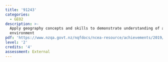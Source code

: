 ```yaml
---
title: '91243'
categories:
  - GEO2
description: >-
  Apply geography concepts and skills to demonstrate understanding of a given
  environment
pdf: 'https://www.nzqa.govt.nz/nqfdocs/ncea-resource/achievements/2019/as91243.pdf'
level: '2'
credits: '4'
assessment: External
---
```


